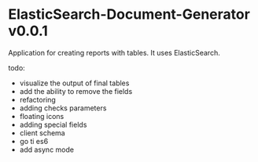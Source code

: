 # ElasticSearch-Document-Generator v0.0.1

Application for creating reports with tables. It uses ElasticSearch.

todo:
- visualize the output of final tables
- add the ability to remove the fields
- refactoring
- adding checks parameters
- floating icons
- adding special fields
- client schema
- go ti es6
- add async mode
